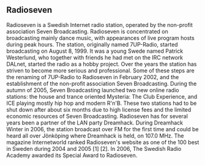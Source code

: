 ## Radioseven

Radioseven is a Swedish Internet radio station, operated by the non-profit association Seven Broadcasting. Radioseven is concentrated on broadcasting mainly dance music, with appearances of live program hosts during peak hours.
The station, originally named 7UP-Radio, started broadcasting on August 8, 1999. It was a young Swede named Patrick Westerlund, who together with friends he had met on the IRC network DALnet, started the radio as a hobby project. Over the years the station has striven to become more serious and professional. Some of these steps are the renaming of 7UP-Radio to Radioseven in February 2002, and the establishment of the non-profit association Seven Broadcasting.
During the autumn of 2005, Seven Broadcasting launched two new online radio stations: the house and trance oriented Mysteria: The Club Experience, and ICE playing mostly hip hop and modern R'n'B. These two stations had to be shut down after about six months due to high license fees and the limited economic resources of Seven Broadcasting.
Radioseven has for several years been a partner of the LAN party Dreamhack. During Dreamhack Winter in 2006, the station broadcast over FM for the first time and could be heard all over Jönköping where Dreamhack is held, on 107.0 MHz.
The magazine Internetworld ranked Radioseven's website as one of the 100 best in Sweden during 2004 and 2005 [1] [2]. In 2006, The Swedish Radio Academy awarded its Special Award to Radioseven.